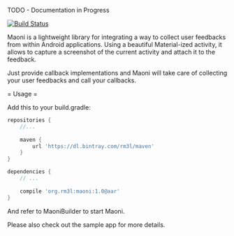 TODO - Documentation in Progress

[![Build Status](https://travis-ci.org/rm3l/maoni.svg?branch=master)](https://travis-ci.org/rm3l/maoni)

Maoni is a lightweight library for integrating a way to collect user feedbacks from within Android applications.
Using a beautiful Material-ized activity, it allows to capture a screenshot of the current activity and attach it to the feedback.

Just provide callback implementations and Maoni will take care of collecting your user feedbacks 
and call your callbacks.

= Usage = 

Add this to your build.gradle:

```gradle
repositories {
    //...
    
    maven {
        url 'https://dl.bintray.com/rm3l/maven'
    }
}

dependencies {
    // ...
    
    compile 'org.rm3l:maoni:1.0@aar'
}
```

And refer to MaoniBuilder to start Maoni.

Please also check out the sample app for more details.
